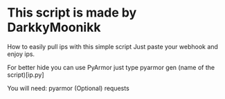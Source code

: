 # This script is made by DarkkyMoonikk

How to easily pull ips with this simple script
Just paste your webhook and enjoy ips.

For better hide you can use PyArmor
just type pyarmor gen (name of the script)[ip.py]

You will need:
  pyarmor (Optional)
  requests
